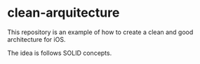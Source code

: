 # clean-arquitecture

This repository is an example of how to create a clean and good architecture for iOS.

The idea is follows SOLID concepts.

